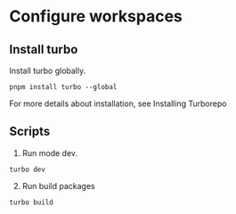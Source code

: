 # Configure workspaces

## Install turbo

Install turbo globally.

```shell
pnpm install turbo --global
```

For more details about installation, see Installing Turborepo

## Scripts

1. Run mode dev.

```shell
turbo dev
```

2. Run build packages

```shell
turbo build
```

